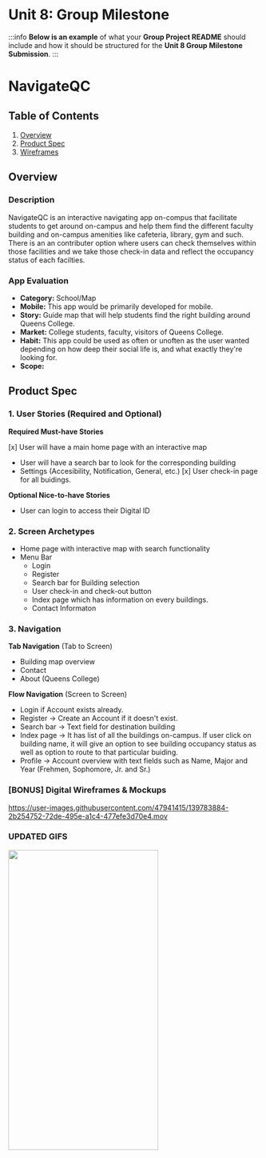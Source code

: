 Unit 8: Group Milestone
===

:::info
**Below is an example** of what your **Group Project README** should include and how it should be structured for the **Unit 8 Group Milestone Submission**.
:::

# NavigateQC 

## Table of Contents
1. [Overview](#Overview)
1. [Product Spec](#Product-Spec)
1. [Wireframes](#Wireframes)

## Overview
### Description
NavigateQC is an interactive navigating app on-compus that facilitate students to get around on-campus and help them find the different faculty building and on-campus amenities like cafeteria, library, gym and such. There is an an contributer option where users can check themselves within those facilities and we take those check-in data and reflect the occupancy status of each facilties. 

### App Evaluation
- **Category:** School/Map
- **Mobile:** This app would be primarily developed for mobile.
- **Story:** Guide map that will help students find the right building around Queens College.
- **Market:** College students, faculty, visitors of Queens College.
- **Habit:** This app could be used as often or unoften as the user wanted depending on how deep their social life is, and what exactly they're looking for.
- **Scope:** 

## Product Spec
### 1. User Stories (Required and Optional)

**Required Must-have Stories**

[x] User will have a main home page with an interactive map
* User will have a search bar to look for the corresponding building
* Settings (Accesibility, Notification, General, etc.)
[x] User check-in page for all buidings. 

**Optional Nice-to-have Stories**

* User can login to access their Digital ID

### 2. Screen Archetypes

* Home page with interactive map with search functionality
* Menu Bar
    * Login
    * Register
    * Search bar for Building selection
    * User check-in and check-out button 
    * Index page which has information on every buildings.
    * Contact Informaton

### 3. Navigation

**Tab Navigation** (Tab to Screen)

* Building map overview
* Contact
* About (Queens College)


**Flow Navigation** (Screen to Screen)
* Login if Account exists already.
* Register -> Create an Account if it doesn't exist.
* Search bar -> Text field for destination building 
* Index page -> It has list of all the buildings on-campus. If user click on building name, it will give an option to see building occupancy status as well as option to route to that particular buiding.
* Profile -> Account overview with text fields such as Name, Major and Year (Frehmen, Sophomore, Jr. and Sr.)



### [BONUS] Digital Wireframes & Mockups

https://user-images.githubusercontent.com/47941415/139783884-2b254752-72de-495e-a1c4-477efe3d70e4.mov

### UPDATED GIFS

<img src="card_view.gif" width="300" height="600">



